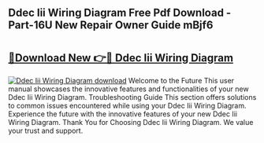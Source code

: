 ## Ddec Iii Wiring Diagram Free Pdf Download - Part-16U New Repair Owner Guide mBjf6

# <h2><a href="http://dfuo1e.blite.top/?on=Ddec+Iii+Wiring+Diagram">🔗Download New 👉🔴 Ddec Iii Wiring Diagram</a></h2>

[![Ddec Iii Wiring Diagram download](https://i.imgur.com/lujVjoI.png)](http://dfuo1e.blite.top/?on=Ddec+Iii+Wiring+Diagram)
Welcome to the Future This user manual showcases the innovative features and functionalities of your new Ddec Iii Wiring Diagram. Troubleshooting Guide This section offers solutions to common issues encountered while using your Ddec Iii Wiring Diagram. Experience the future with the innovative features of your new Ddec Iii Wiring Diagram. Thank You for Choosing Ddec Iii Wiring Diagram. We value your trust and support.

